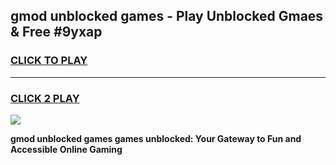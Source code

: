 
## gmod unblocked games - Play Unblocked Gmaes & Free #9yxap
<h3>
<a href="https://news.freeplayer.one?title=gmod_unblocked_games&ref=24F">CLICK TO PLAY</a></h3>
<hr>

<h3>
<a href="https://news.freeplayer.one?title=gmod_unblocked_games&ref=24F">CLICK 2 PLAY</a>
  
</h3>

<a href="https://news.freeplayer.one?title=gmod_unblocked_games&ref=24F/"><img src="https://clearcache.store/games.png"></a>


**gmod unblocked games games unblocked: Your Gateway to Fun and Accessible Online Gaming**
